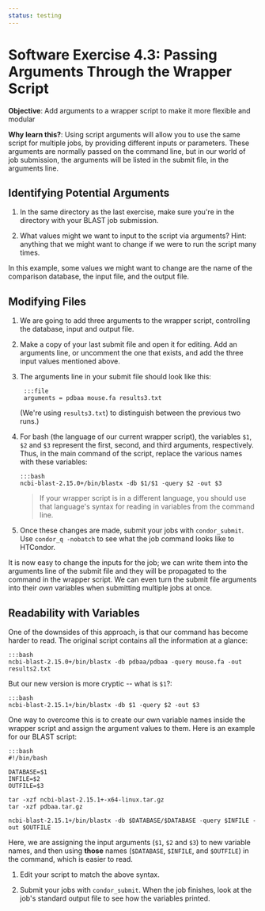 ```yaml
---
status: testing
---
```


<style type="text/css"> pre em { font-style: normal; background-color: yellow; } pre strong { font-style: normal; font-weight: bold; color: #008; } </style>

Software Exercise 4.3: Passing Arguments Through the Wrapper Script
===================================================

**Objective**: Add arguments to a wrapper script to make it more flexible and modular

**Why learn this?**: Using script arguments will allow you to use the same script for
multiple jobs, by providing different inputs or parameters. These
arguments are normally passed on the command line, but in our world of job 
submission, the arguments will be listed in the submit file, in the arguments line.

Identifying Potential Arguments
-------------------------------

1. In the same directory as the last exercise, make sure you're in the directory with your 
BLAST job submission. 

1.  What values might we want to input to the script via arguments?
Hint: anything that we might want to change if we were to run the script
many times.

In this example, some values we might want to change are the name of the 
comparison database, the input file, and the output file. 

Modifying Files
---------------

1. We are going to add three arguments to the wrapper script, controlling 
the database, input and output file. 

1. Make a copy of your last submit file and open it for editing. Add an 
arguments line, or uncomment the one that exists, and add the three input 
values mentioned above. 

1. The arguments line in your submit file should look like this: 

        :::file
		arguments = pdbaa mouse.fa results3.txt

	(We're using `results3.txt`) to distinguish between the previous two runs.)

1.  For bash (the language of our current wrapper
script), the variables `$1`, `$2` and `$3` represent  the first, second, 
and third arguments, respectively.  Thus, in  the main command of the script,
replace the various names with these variables: 

        :::bash
        ncbi-blast-2.15.0+/bin/blastx -db $1/$1 -query $2 -out $3

	> If your wrapper script is in a different language, you should use 
	that language's syntax for reading in variables from the command line. 

1.  Once these changes are made, submit your jobs with `condor_submit`.
Use `condor_q -nobatch` to see what the job command looks like to
HTCondor.

It is now easy to change the inputs for the job; we can write them into 
the arguments line of the submit file and they will be propagated to the 
command in the wrapper script. We can even turn the submit file arguments 
into their *own* variables when submitting multiple jobs at once. 

Readability with Variables
---------------

One of the downsides of this approach, is that our command has become 
harder to read. The original script contains all the information at a glance:

	:::bash
	ncbi-blast-2.15.0+/bin/blastx -db pdbaa/pdbaa -query mouse.fa -out results2.txt

But our new version is more cryptic -- what is `$1`?: 

	:::bash
	ncbi-blast-2.15.1+/bin/blastx -db $1 -query $2 -out $3

One way to overcome this is to create our own variable names inside the wrapper 
script and assign the argument values to them. Here is an example for our 
BLAST script: 

	:::bash
	#!/bin/bash
	
	DATABASE=$1
	INFILE=$2
	OUTFILE=$3
	
	tar -xzf ncbi-blast-2.15.1+-x64-linux.tar.gz 
	tar -xzf pdbaa.tar.gz

	ncbi-blast-2.15.1+/bin/blastx -db $DATABASE/$DATABASE -query $INFILE -out $OUTFILE

Here, we are assigning the input arguments (`$1`, `$2` and `$3`) to new variable names, and 
then using **those** names (`$DATABASE`, `$INFILE`, and `$OUTFILE`) in the command, 
which is easier to read. 

1. Edit your script to match the above syntax. 

1.  Submit your jobs with `condor_submit`. When the job finishes, look at the job's 
standard output file to see how the variables printed. 
